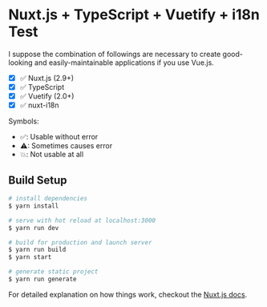 # Nuxt.js + TypeScript + Vuetify + i18n Test

I suppose the combination of followings are necessary to create good-looking and easily-maintainable applications if you use Vue.js.

- [x] ✅ Nuxt.js (2.9+)
- [x] ✅ TypeScript
- [x] ✅ Vuetify (2.0+)
- [x] ✅ nuxt-i18n

Symbols:

- ✅: Usable without error
- ⚠: Sometimes causes error
- 💥: Not usable at all

## Build Setup

``` bash
# install dependencies
$ yarn install

# serve with hot reload at localhost:3000
$ yarn run dev

# build for production and launch server
$ yarn run build
$ yarn start

# generate static project
$ yarn run generate
```

For detailed explanation on how things work, checkout the [Nuxt.js docs](https://github.com/nuxt/nuxt.js).
